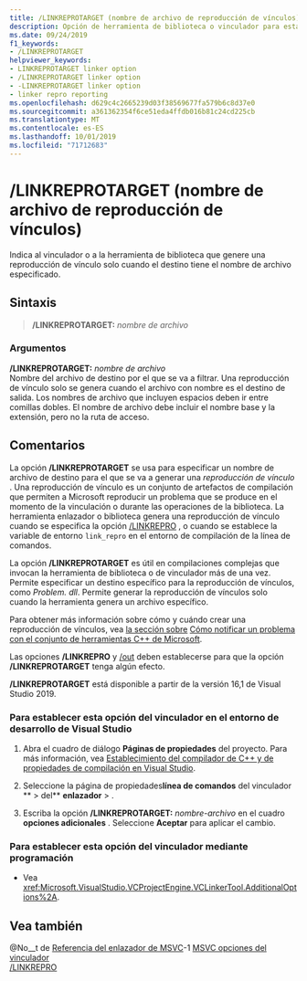 ```yaml
---
title: /LINKREPROTARGET (nombre de archivo de reproducción de vínculos)
description: Opción de herramienta de biblioteca o vinculador para establecer un nombre de archivo de destino para una reproducción de vínculo.
ms.date: 09/24/2019
f1_keywords:
- /LINKREPROTARGET
helpviewer_keywords:
- LINKREPROTARGET linker option
- /LINKREPROTARGET linker option
- -LINKREPROTARGET linker option
- linker repro reporting
ms.openlocfilehash: d629c4c2665239d03f38569677fa579b6c8d37e0
ms.sourcegitcommit: a361362354f6ce51eda4ffdb016b81c24cd225cb
ms.translationtype: MT
ms.contentlocale: es-ES
ms.lasthandoff: 10/01/2019
ms.locfileid: "71712683"
---
```

# <a name="linkreprotarget-link-repro-file-name"></a>/LINKREPROTARGET (nombre de archivo de reproducción de vínculos)

Indica al vinculador o a la herramienta de biblioteca que genere una reproducción de vínculo solo cuando el destino tiene el nombre de archivo especificado.

## <a name="syntax"></a>Sintaxis

> **/LINKREPROTARGET:** _nombre de archivo_

### <a name="arguments"></a>Argumentos

**/LINKREPROTARGET:** _nombre de archivo_\
Nombre del archivo de destino por el que se va a filtrar. Una reproducción de vínculo solo se genera cuando el archivo con nombre es el destino de salida. Los nombres de archivo que incluyen espacios deben ir entre comillas dobles. El nombre de archivo debe incluir el nombre base y la extensión, pero no la ruta de acceso.

## <a name="remarks"></a>Comentarios

La opción **/LINKREPROTARGET** se usa para especificar un nombre de archivo de destino para el que se va a generar una *reproducción de vínculo* . Una reproducción de vínculo es un conjunto de artefactos de compilación que permiten a Microsoft reproducir un problema que se produce en el momento de la vinculación o durante las operaciones de la biblioteca. La herramienta enlazador o biblioteca genera una reproducción de vínculo cuando se especifica la opción [/LINKREPRO](linkrepro.md) , o cuando se establece la variable de entorno `link_repro` en el entorno de compilación de la línea de comandos.

La opción **/LINKREPROTARGET** es útil en compilaciones complejas que invocan la herramienta de biblioteca o de vinculador más de una vez. Permite especificar un destino específico para la reproducción de vínculos, como *Problem. dll*. Permite generar la reproducción de vínculos solo cuando la herramienta genera un archivo específico.

Para obtener más información sobre cómo y cuándo crear una reproducción de vínculos, vea [la sección sobre](../../overview/how-to-report-a-problem-with-the-visual-cpp-toolset.md#link-repros) [Cómo notificar un problema con el conjunto de herramientas C++ de Microsoft](../../overview/how-to-report-a-problem-with-the-visual-cpp-toolset.md).

Las opciones **/LINKREPRO** y [/out](out-output-file-name.md) deben establecerse para que la opción **/LINKREPROTARGET** tenga algún efecto.

**/LINKREPROTARGET** está disponible a partir de la versión 16,1 de Visual Studio 2019.

### <a name="to-set-this-linker-option-in-the-visual-studio-development-environment"></a>Para establecer esta opción del vinculador en el entorno de desarrollo de Visual Studio

1. Abra el cuadro de diálogo **Páginas de propiedades** del proyecto. Para más información, vea [Establecimiento del compilador de C++ y de propiedades de compilación en Visual Studio](../working-with-project-properties.md).

1. Seleccione la página de propiedades**línea de comandos** del vinculador ** >  del** **enlazador** > .

1. Escriba la opción **/LINKREPROTARGET:** _nombre-archivo_ en el cuadro **opciones adicionales** . Seleccione **Aceptar** para aplicar el cambio.

### <a name="to-set-this-linker-option-programmatically"></a>Para establecer esta opción del vinculador mediante programación

- Vea <xref:Microsoft.VisualStudio.VCProjectEngine.VCLinkerTool.AdditionalOptions%2A>.

## <a name="see-also"></a>Vea también

@No__t de [Referencia del enlazador de MSVC](linking.md)-1
[MSVC opciones del vinculador](linker-options.md)\
[/LINKREPRO](linkrepro.md)
